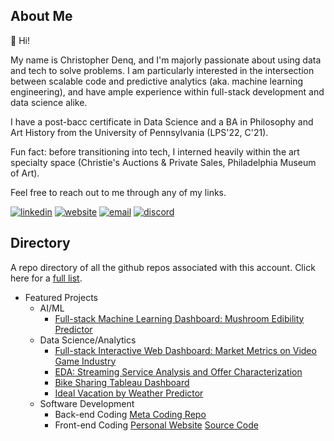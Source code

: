 ## About Me

👋 Hi! 

My name is Christopher Denq, and I'm majorly passionate about using data and tech to solve problems. I am particularly interested in the intersection between scalable code and predictive analytics (aka. machine learning engineering), and have ample experience within full-stack development and data science alike.

I have a post-bacc certificate in Data Science and a BA in Philosophy and Art History from the University of Pennsylvania (LPS'22, C'21).

Fun fact: before transitioning into tech, I interned heavily within the art specialty space (Christie's Auctions & Private Sales, Philadelphia Museum of Art). 

Feel free to reach out to me through any of my links.

[![linkedin](https://img.shields.io/badge/LinkedIn-0077B5?style=for-the-badge&logo=linkedin&logoColor=white)](https://www.linkedin.com/in/christopherdenq/) [![website](https://img.shields.io/badge/Blogger-FF5722?style=for-the-badge&logo=blogger&logoColor=white)](https://cdenq.github.io/) [![email](https://img.shields.io/badge/Gmail-D14836?style=for-the-badge&logo=gmail&logoColor=white)](mailto:christopherdenq@gmail.com) [![discord](https://img.shields.io/badge/Discord-7289DA?style=for-the-badge&logo=discord&logoColor=white)](https://discordapp.com/users/122537517835616257) 

## Directory

A repo directory of all the github repos associated with this account. Click here for a [full list](https://github.com/cdenq/my-directory/blob/main/README.md).

- Featured Projects
    - AI/ML
        - [Full-stack Machine Learning Dashboard: Mushroom Edibility Predictor](https://github.com/cdenq/mushroom-edibility-predictor-web-app)
    - Data Science/Analytics
        - [Full-stack Interactive Web Dashboard: Market Metrics on Video Game Industry](https://github.com/cdenq/web-dashboard-of-video-game-industry)
        - [EDA: Streaming Service Analysis and Offer Characterization](https://github.com/cdenq/streaming-service-analysis-and-offer-characterization)
        - [Bike Sharing Tableau Dashboard](https://github.com/cdenq/bike-sharing-tableau-dashboard)
        - [Ideal Vacation by Weather Predictor](https://github.com/cdenq/ideal-vacation-by-weather-predictor)
    - Software Development
        - Back-end Coding [Meta Coding Repo](https://github.com/cdenq/my-meta-coding-repo)
        - Front-end Coding [Personal Website](https://cdenq.github.io/) [Source Code](https://github.com/cdenq/cdenq.github.io)

